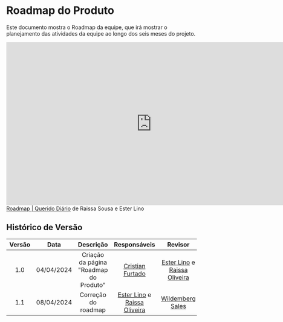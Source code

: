 # **Roadmap do Produto**

Este documento mostra o Roadmap da equipe, que irá mostrar o planejamento das atividades da equipe ao longo dos seis meses do projeto.
  <iframe width="768" height="432" src="https://miro.com/app/live-embed/uXjVOlm4vs8=/?moveToViewport=-470,-3363,6023,2733&embedId=592248376332" frameborder="0" scrolling="no" allow="fullscreen; clipboard-read; clipboard-write" allowfullscreen></iframe>
<a href="https:&#x2F;&#x2F;www.canva.com&#x2F;design&#x2F;DAGAoQhT_Qs&#x2F;UmMFq-OqhjoX8WYMA3vunw&#x2F;view?utm_content=DAGAoQhT_Qs&amp;utm_campaign=designshare&amp;utm_medium=embeds&amp;utm_source=link" target="_blank" rel="noopener">Roadmap | Querido Diário</a> de Raissa Sousa e Ester Lino


## Histórico de Versão

| Versão |    Data    |                 Descrição                 |                                         Responsáveis                                         |                     Revisor                     |
| :----: | :--------: | :---------------------------------------: | :------------------------------------------------------------------------------------------: | :---------------------------------------------: |
|  1.0   | 04/04/2024 |      Criação da página "Roadmap do Produto"       |    [Cristian Furtado](https://github.com/csafurtado)    |    [Ester Lino](https://github.com/esteerlino) e [Raissa Oliveira](https://github.com/raissamsoliveira)    |
|  1.1   | 08/04/2024 |      Correção do roadmap       |    [Ester Lino](https://github.com/esteerlino) e [Raissa Oliveira](https://github.com/raissamsoliveira)    |    [Wildemberg Sales](https://github.com/wildemberg-sales)    |